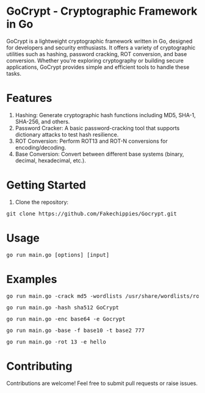 # GoCrypt - Cryptographic Framework in Go

GoCrypt is a lightweight cryptographic framework written in Go, designed for developers and security enthusiasts. It offers a variety of cryptographic utilities such as hashing, password cracking, ROT conversion, and base conversion. Whether you're exploring cryptography or building secure applications, GoCrypt provides simple and efficient tools to handle these tasks.

# Features

1) Hashing: Generate cryptographic hash functions including MD5, SHA-1, SHA-256, and others.
2) Password Cracker: A basic password-cracking tool that supports dictionary attacks to test hash resilience.
3) ROT Conversion: Perform ROT13 and ROT-N conversions for encoding/decoding.
4) Base Conversion: Convert between different base systems (binary, decimal, hexadecimal, etc.).

# Getting Started

1) Clone the repository:
 <pre>git clone https://github.com/Fakechippies/Gocrypt.git</pre>

# Usage
<pre>go run main.go [options] [input]</pre>

# Examples
<pre>go run main.go -crack md5 -wordlists /usr/share/wordlists/rockyou.txt 5f4dcc3b5aa765d61d8327deb882cf99</pre>
<pre>go run main.go -hash sha512 GoCrypt</pre>
<pre>go run main.go -enc base64 -e Gocrypt</pre>
<pre>go run main.go -base -f base10 -t base2 777</pre>
<pre>go run main.go -rot 13 -e hello</pre>
 
# Contributing
Contributions are welcome! Feel free to submit pull requests or raise issues.
